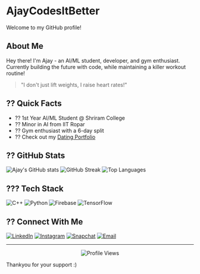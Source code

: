 # AjayCodesItBetter 
Welcome to my GitHub profile!

##  About Me
Hey there! I'm Ajay - an AI/ML student, developer, and gym enthusiast. Currently building the future with code, while maintaining a killer workout routine! 

> "I don't just lift weights, I raise heart rates!"

## ?? Quick Facts
- ?? 1st Year AI/ML Student @ Shriram College
- ?? Minor in AI from IIT Ropar
- ?? Gym enthusiast with a 6-day split
- ?? Check out my [Dating Portfolio](https://ajaydoesitbetter.netlify.app)

## ?? GitHub Stats
![Ajay's GitHub stats](https://github-readme-stats.vercel.app/api?username=ajaycodesitbetter&show_icons=true&theme=radical)
![GitHub Streak](https://github-readme-streak-stats.herokuapp.com/?user=ajaycodesitbetter&theme=radical)
![Top Languages](https://github-readme-stats.vercel.app/api/top-langs/?username=ajaycodesitbetter&layout=compact&theme=radical)

## ??? Tech Stack
![C++](https://img.shields.io/badge/C++-00599C?style=for-the-badge&logo=cplusplus&logoColor=white)
![Python](https://img.shields.io/badge/Python-FFD43B?style=for-the-badge&logo=python&logoColor=blue)
![Firebase](https://img.shields.io/badge/Firebase-ffca28?style=for-the-badge&logo=firebase&logoColor=black)
![TensorFlow](https://img.shields.io/badge/TensorFlow-FF6F00?style=for-the-badge&logo=tensorflow&logoColor=white)

## ?? Connect With Me
[![LinkedIn](https://img.shields.io/badge/LinkedIn-hot--ajaymathuriya-0077B5?style=for-the-badge&logo=linkedin&logoColor=white)](https://www.linkedin.com/in/hot-ajaymathuriya)
[![Instagram](https://img.shields.io/badge/Instagram-simplemancomplexmind-E4405F?style=for-the-badge&logo=instagram&logoColor=white)](https://www.instagram.com/simplemancomplexmind)
[![Snapchat](https://img.shields.io/badge/Snap-seekin4reality-FFFC00?style=for-the-badge&logo=snapchat&logoColor=black)](https://www.snapchat.com/add/seekin4reality)
[![Email](https://img.shields.io/badge/Email-ajaymathuriya@protonmail.com-8B89CC?style=for-the-badge&logo=protonmail&logoColor=white)](mailto:ajaymathuriya@protonmail.com)

---
<p align="center">
  <img src="https://komarev.com/ghpvc/?username=ajaycodesitbetter&label=Profile+Views" alt="Profile Views">
</p>

Thankyou for your support :)
